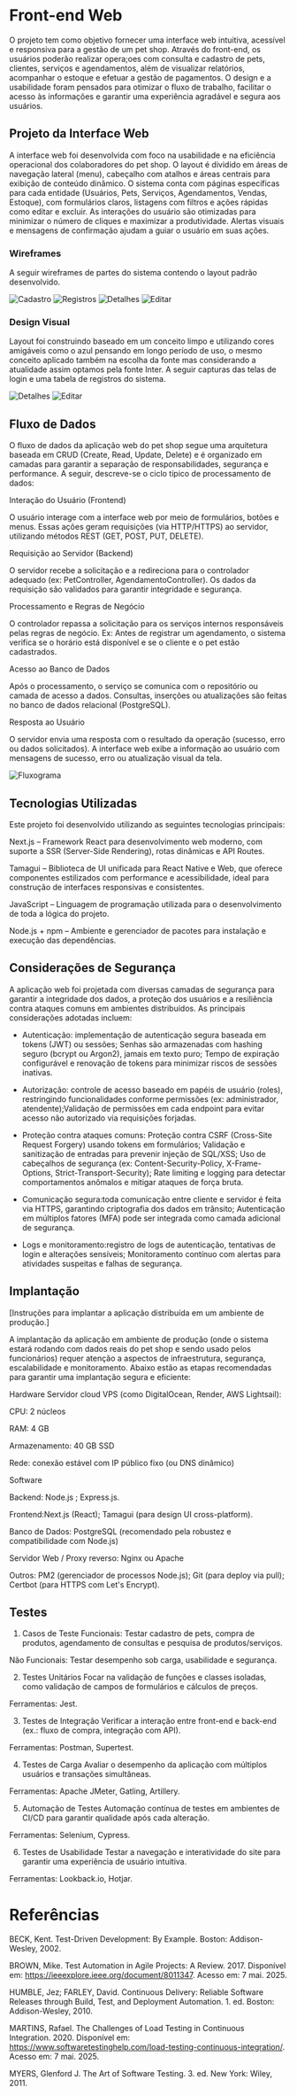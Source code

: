 # Front-end Web

O projeto tem como objetivo fornecer uma interface web intuitiva, acessível e responsiva para a gestão de um pet shop. Através do front-end, os usuários poderão realizar opera;oes com consulta e cadastro de pets, clientes, serviços e agendamentos, além de visualizar relatórios, acompanhar o estoque e efetuar a gestão de pagamentos. O design e a usabilidade foram pensados para otimizar o fluxo de trabalho, facilitar o acesso às informações e garantir uma experiência agradável e segura aos usuários.

## Projeto da Interface Web

A interface web foi desenvolvida com foco na usabilidade e na eficiência operacional dos colaboradores do pet shop. O layout é dividido em áreas de navegação lateral (menu), cabeçalho com atalhos e áreas centrais para exibição de conteúdo dinâmico. O sistema conta com páginas específicas para cada entidade (Usuários, Pets, Serviços, Agendamentos, Vendas, Estoque), com formulários claros, listagens com filtros e ações rápidas como editar e excluir. As interações do usuário são otimizadas para minimizar o número de cliques e maximizar a produtividade. Alertas visuais e mensagens de confirmação ajudam a guiar o usuário em suas ações.


### Wireframes

A seguir wireframes de partes do sistema contendo o layout padrão desenvolvido.

![Cadastro](img/wireframe-cadastro.png)
![Registros](img/wireframe-tabela.png)
![Detalhes](img/wireframe-detalhes.png)
![Editar](img/wireframe-editar.png)

### Design Visual

Layout foi construindo baseado em um conceito limpo e utilizando cores amigáveis como o azul pensando em longo período de uso, o mesmo conceito aplicado também na escolha da fonte mas considerando a atualidade assim optamos pela fonte Inter. A seguir capturas das telas de login e uma tabela de registros do sistema.

![Detalhes](img/layout-login.png)
![Editar](img/layout-tabela.png)

## Fluxo de Dados

O fluxo de dados da aplicação web do pet shop segue uma arquitetura baseada em CRUD (Create, Read, Update, Delete) e é organizado em camadas para garantir a separação de responsabilidades, segurança e performance. A seguir, descreve-se o ciclo típico de processamento de dados:

Interação do Usuário (Frontend)


O usuário interage com a interface web por meio de formulários, botões e menus. Essas ações geram requisições (via HTTP/HTTPS) ao servidor, utilizando métodos REST (GET, POST, PUT, DELETE).


Requisição ao Servidor (Backend)

O servidor recebe a solicitação e a redireciona para o controlador adequado (ex: PetController, AgendamentoController). Os dados da requisição são validados para garantir integridade e segurança.


Processamento e Regras de Negócio


O controlador repassa a solicitação para os serviços internos responsáveis pelas regras de negócio. Ex: Antes de registrar um agendamento, o sistema verifica se o horário está disponível e se o cliente e o pet estão cadastrados.

Acesso ao Banco de Dados

Após o processamento, o serviço se comunica com o repositório ou camada de acesso a dados. Consultas, inserções ou atualizações são feitas no banco de dados relacional (PostgreSQL).

Resposta ao Usuário


O servidor envia uma resposta com o resultado da operação (sucesso, erro ou dados solicitados). A interface web exibe a informação ao usuário com mensagens de sucesso, erro ou atualização visual da tela.

![Fluxograma](https://github.com/user-attachments/assets/171c66fa-4d79-43d2-a543-0ab31e9e69da)

## Tecnologias Utilizadas
Este projeto foi desenvolvido utilizando as seguintes tecnologias principais:

Next.js – Framework React para desenvolvimento web moderno, com suporte a SSR (Server-Side Rendering), rotas dinâmicas e API Routes.

Tamagui – Biblioteca de UI unificada para React Native e Web, que oferece componentes estilizados com performance e acessibilidade, ideal para construção de interfaces responsivas e consistentes.

JavaScript – Linguagem de programação utilizada para o desenvolvimento de toda a lógica do projeto.

Node.js + npm – Ambiente e gerenciador de pacotes para instalação e execução das dependências.

## Considerações de Segurança

A aplicação web foi projetada com diversas camadas de segurança para garantir a integridade dos dados, a proteção dos usuários e a resiliência contra ataques comuns em ambientes distribuídos. As principais considerações adotadas incluem:

- Autenticação: implementação de autenticação segura baseada em tokens (JWT) ou sessões; Senhas são armazenadas com hashing seguro (bcrypt ou Argon2), jamais em texto puro; Tempo de expiração configurável e renovação de tokens para minimizar riscos de sessões inativas.

- Autorização: controle de acesso baseado em papéis de usuário (roles), restringindo funcionalidades conforme permissões (ex: administrador, atendente);Validação de permissões em cada endpoint para evitar acesso não autorizado via requisições forjadas.

 - Proteção contra ataques comuns: Proteção contra CSRF (Cross-Site Request Forgery) usando tokens em formulários; Validação e sanitização de entradas para prevenir injeção de SQL/XSS; Uso de cabeçalhos de segurança (ex: Content-Security-Policy, X-Frame-Options, Strict-Transport-Security); Rate limiting e logging para detectar comportamentos anômalos e mitigar ataques de força bruta.

- Comunicação segura:toda comunicação entre cliente e servidor é feita via HTTPS, garantindo criptografia dos dados em trânsito; Autenticação em múltiplos fatores (MFA) pode ser integrada como camada adicional de segurança.

 - Logs e monitoramento:registro de logs de autenticação, tentativas de login e alterações sensíveis; Monitoramento contínuo com alertas para atividades suspeitas e falhas de segurança.

## Implantação

[Instruções para implantar a aplicação distribuída em um ambiente de produção.]

A implantação da aplicação em ambiente de produção (onde o sistema estará rodando com dados reais do pet shop e sendo usado pelos funcionários) requer atenção a aspectos de infraestrutura, segurança, escalabilidade e monitoramento. Abaixo estão as etapas recomendadas para garantir uma implantação segura e eficiente:

Hardware
Servidor cloud VPS (como DigitalOcean, Render, AWS Lightsail):

CPU: 2 núcleos

RAM: 4 GB

Armazenamento: 40 GB SSD

Rede: conexão estável com IP público fixo (ou DNS dinâmico)

Software

Backend: Node.js ; Express.js. 

Frontend:Next.js (React); Tamagui (para design UI cross-platform).

Banco de Dados: PostgreSQL (recomendado pela robustez e compatibilidade com Node.js)

Servidor Web / Proxy reverso: Nginx ou Apache

Outros: PM2 (gerenciador de processos Node.js); Git (para deploy via pull); Certbot (para HTTPS com Let's Encrypt).

## Testes
1. Casos de Teste
Funcionais: Testar cadastro de pets, compra de produtos, agendamento de consultas e pesquisa de produtos/serviços.

Não Funcionais: Testar desempenho sob carga, usabilidade e segurança.

2. Testes Unitários
Focar na validação de funções e classes isoladas, como validação de campos de formulários e cálculos de preços.

Ferramentas: Jest.

3. Testes de Integração
Verificar a interação entre front-end e back-end (ex.: fluxo de compra, integração com API).

Ferramentas: Postman, Supertest.

4. Testes de Carga
Avaliar o desempenho da aplicação com múltiplos usuários e transações simultâneas.

Ferramentas: Apache JMeter, Gatling, Artillery.

5. Automação de Testes
Automação contínua de testes em ambientes de CI/CD para garantir qualidade após cada alteração.

Ferramentas: Selenium, Cypress.

6. Testes de Usabilidade
Testar a navegação e interatividade do site para garantir uma experiência de usuário intuitiva.

Ferramentas: Lookback.io, Hotjar.

# Referências

BECK, Kent. Test-Driven Development: By Example. Boston: Addison-Wesley, 2002.

BROWN, Mike. Test Automation in Agile Projects: A Review. 2017. Disponível em: https://ieeexplore.ieee.org/document/8011347. Acesso em: 7 mai. 2025.

HUMBLE, Jez; FARLEY, David. Continuous Delivery: Reliable Software Releases through Build, Test, and Deployment Automation. 1. ed. Boston: Addison-Wesley, 2010.

MARTINS, Rafael. The Challenges of Load Testing in Continuous Integration. 2020. Disponível em: https://www.softwaretestinghelp.com/load-testing-continuous-integration/. Acesso em: 7 mai. 2025.

MYERS, Glenford J. The Art of Software Testing. 3. ed. New York: Wiley, 2011.



